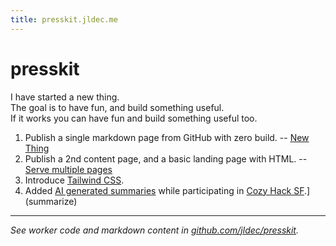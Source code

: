 ```yaml
---
title: presskit.jldec.me
---
```


# presskit
I have started a new thing.  
The goal is to have fun, and build something useful.  
If it works you can have fun and build something useful too.

1. Publish a single markdown page from GitHub with zero build. -- [New Thing](new-thing)
2. Publish a 2nd content page, and a basic landing page with HTML. -- [Serve multiple pages](multi-page)
3. Introduce [Tailwind CSS](tailwind).
4. Added [AI generated summaries](https://presskit.jldec.me/summarize) while participating in [Cozy Hack SF](https://lu.ma/wco3g23k?tk=5aQXWb).](summarize)

---
_See worker code and markdown content in [github.com/jldec/presskit](https://github.com/jldec/presskit)._
